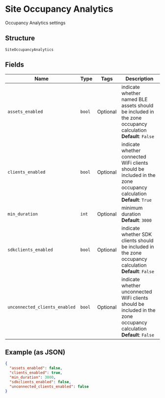 
# Site Occupancy Analytics

Occupancy Analytics settings

## Structure

`SiteOccupancyAnalytics`

## Fields

| Name | Type | Tags | Description |
|  --- | --- | --- | --- |
| `assets_enabled` | `bool` | Optional | indicate whether named BLE assets should be included in the zone occupancy calculation<br>**Default**: `False` |
| `clients_enabled` | `bool` | Optional | indicate whether connected WiFi clients should be included in the zone occupancy calculation<br>**Default**: `True` |
| `min_duration` | `int` | Optional | minimum duration<br>**Default**: `3000` |
| `sdkclients_enabled` | `bool` | Optional | indicate whether SDK clients should be included in the zone occupancy calculation<br>**Default**: `False` |
| `unconnected_clients_enabled` | `bool` | Optional | indicate whether unconnected WiFi clients should be included in the zone occupancy calculation<br>**Default**: `False` |

## Example (as JSON)

```json
{
  "assets_enabled": false,
  "clients_enabled": true,
  "min_duration": 3000,
  "sdkclients_enabled": false,
  "unconnected_clients_enabled": false
}
```

